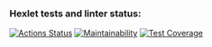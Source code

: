 ### Hexlet tests and linter status:
[![Actions Status](https://github.com/casanex/java-project-78/workflows/hexlet-check/badge.svg)](https://github.com/casanex/java-project-78/actions)
[![Maintainability](https://api.codeclimate.com/v1/badges/179883e78027ae7ac91d/maintainability)](https://codeclimate.com/github/casanex/java-project-78/maintainability)
[![Test Coverage](https://api.codeclimate.com/v1/badges/179883e78027ae7ac91d/test_coverage)](https://codeclimate.com/github/casanex/java-project-78/test_coverage)
